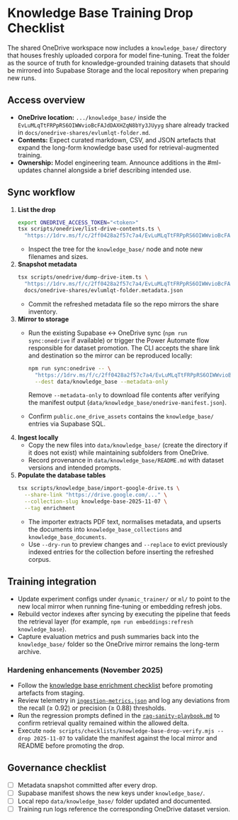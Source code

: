 # Knowledge Base Training Drop Checklist

The shared OneDrive workspace now includes a `knowledge_base/` directory that
houses freshly uploaded corpora for model fine-tuning. Treat the folder as the
source of truth for knowledge-grounded training datasets that should be mirrored
into Supabase Storage and the local repository when preparing new runs.

## Access overview

- **OneDrive location:** `.../knowledge_base/` inside the
  `EvLuMLqTtFRPpRS6OIWWvioBcFAJdDAXHZqN8bYy3JUyyg` share already tracked in
  `docs/onedrive-shares/evlumlqt-folder.md`.
- **Contents:** Expect curated markdown, CSV, and JSON artefacts that expand the
  long-form knowledge base used for retrieval-augmented training.
- **Ownership:** Model engineering team. Announce additions in the #ml-updates
  channel alongside a brief describing intended use.

## Sync workflow

1. **List the drop**
   ```bash
   export ONEDRIVE_ACCESS_TOKEN="<token>"
   tsx scripts/onedrive/list-drive-contents.ts \
     "https://1drv.ms/f/c/2ff0428a2f57c7a4/EvLuMLqTtFRPpRS6OIWWvioBcFAJdDAXHZqN8bYy3JUyyg"
   ```
   - Inspect the tree for the `knowledge_base/` node and note new filenames and
     sizes.
2. **Snapshot metadata**
   ```bash
   tsx scripts/onedrive/dump-drive-item.ts \
     "https://1drv.ms/f/c/2ff0428a2f57c7a4/EvLuMLqTtFRPpRS6OIWWvioBcFAJdDAXHZqN8bYy3JUyyg" \
     docs/onedrive-shares/evlumlqt-folder.metadata.json
   ```
   - Commit the refreshed metadata file so the repo mirrors the share inventory.
3. **Mirror to storage**
   - Run the existing Supabase ↔ OneDrive sync (`npm run sync:onedrive` if
     available) or trigger the Power Automate flow responsible for dataset
     promotion. The CLI accepts the share link and destination so the mirror can
     be reproduced locally:

     ```bash
     npm run sync:onedrive -- \
       "https://1drv.ms/f/c/2ff0428a2f57c7a4/EvLuMLqTtFRPpRS6OIWWvioBcFAJdDAXHZqN8bYy3JUyyg" \
       --dest data/knowledge_base --metadata-only
     ```

     Remove `--metadata-only` to download file contents after verifying the
     manifest output (`data/knowledge_base/onedrive-manifest.json`).
   - Confirm `public.one_drive_assets` contains the `knowledge_base/` entries
     via Supabase SQL.
4. **Ingest locally**
   - Copy the new files into `data/knowledge_base/` (create the directory if it
     does not exist) while maintaining subfolders from OneDrive.
   - Record provenance in `data/knowledge_base/README.md` with dataset versions
     and intended prompts.
5. **Populate the database tables**
   ```bash
   tsx scripts/knowledge_base/import-google-drive.ts \
     --share-link "https://drive.google.com/..." \
     --collection-slug knowledge-base-2025-11-07 \
     --tag enrichment
   ```
   - The importer extracts PDF text, normalises metadata, and upserts the
     documents into `knowledge_base_collections` and `knowledge_base_documents`.
   - Use `--dry-run` to preview changes and `--replace` to evict previously
     indexed entries for the collection before inserting the refreshed corpus.

## Training integration

- Update experiment configs under `dynamic_trainer/` or `ml/` to point to the
  new local mirror when running fine-tuning or embedding refresh jobs.
- Rebuild vector indexes after syncing by executing the pipeline that feeds the
  retrieval layer (for example, `npm run embeddings:refresh knowledge_base`).
- Capture evaluation metrics and push summaries back into the `knowledge_base/`
  folder so the OneDrive mirror remains the long-term archive.

### Hardening enhancements (November 2025)

- Follow the
  [knowledge base enrichment checklist](../data/knowledge_base/2025-11-07/enrichment-checklist.md)
  before promoting artefacts from staging.
- Review telemetry in
  [`ingestion-metrics.json`](../data/knowledge_base/2025-11-07/ingestion-metrics.json)
  and log any deviations from the recall (≥ 0.92) or precision (≥ 0.88)
  thresholds.
- Run the regression prompts defined in the
  [`rag-sanity-playbook.md`](../data/knowledge_base/2025-11-07/rag-sanity-playbook.md)
  to confirm retrieval quality remained within the allowed delta.
- Execute
  `node scripts/checklists/knowledge-base-drop-verify.mjs --drop 2025-11-07` to
  validate the manifest against the local mirror and README before promoting the
  drop.

## Governance checklist

- [ ] Metadata snapshot committed after every drop.
- [ ] Supabase manifest shows the new keys under `knowledge_base/`.
- [ ] Local repo `data/knowledge_base/` folder updated and documented.
- [ ] Training run logs reference the corresponding OneDrive dataset version.
